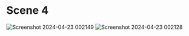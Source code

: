 # Scene 4

![Screenshot 2024-04-23 002149](https://github.com/31Sanskrati/Virtual-Reality-Project/assets/78686887/c5449f6c-5860-4876-a92c-2570a1754fd5)
![Screenshot 2024-04-23 002128](https://github.com/31Sanskrati/Virtual-Reality-Project/assets/78686887/6a69eb35-d7df-4869-8396-b39849496638)
